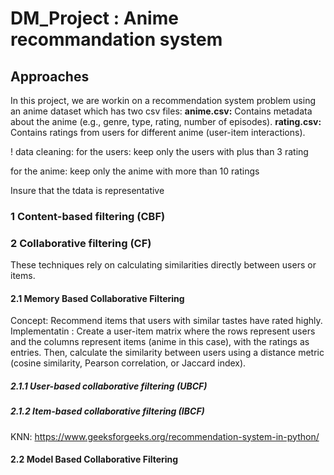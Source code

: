 # DM_Project : Anime recommandation system
## Approaches
In this project, we are workin on a recommendation system problem using an anime dataset which has two csv files:
**anime.csv:** Contains metadata about the anime (e.g., genre, type, rating, number of episodes).
**rating.csv:** Contains ratings from users for different anime (user-item interactions).

! data cleaning: 
for the users: keep only the users with plus than 3 rating 

for the anime: keep only the anime with more than 10 ratings 

Insure that the tdata is representative

### 1 Content-based filtering (CBF)

### 2 Collaborative filtering (CF)
These techniques rely on calculating similarities directly between users or items.

#### 2.1 Memory Based Collaborative Filtering
Concept: Recommend items that users with similar tastes have rated highly.
Implementatin : Create a user-item matrix where the rows represent users and the columns represent items (anime in this case), with the ratings as entries. Then, calculate the similarity between users using a distance metric (cosine similarity, Pearson correlation, or Jaccard index).

##### 2.1.1 User-based collaborative filtering (UBCF)

##### 2.1.2 Item-based collaborative filtering (IBCF) 
KNN: https://www.geeksforgeeks.org/recommendation-system-in-python/



















#### 2.2 Model Based Collaborative Filtering

